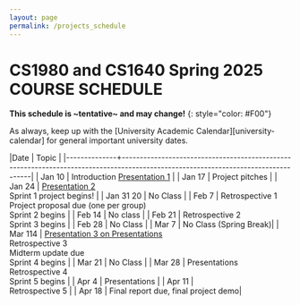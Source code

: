 ```yaml
---
layout: page
permalink: /projects_schedule
---
```


# CS1980 and CS1640 Spring 2025 COURSE SCHEDULE #

**This schedule is ~tentative~ and may change!**
{: style="color: #F00"}

As always, keep up with the [University Academic Calendar][university-calendar] for general important university dates.

|Date          | Topic                                                                                                                             |
|--------------+-----------------------------------------------------------------------------------------------------------------------------------|
| Jan 10  | Introduction    [Presentation 1]({{site.baseurl}}/lectures/Capstone_Lecture1.pdf) |
| Jan 17  | Project pitches     |
| Jan 24 |  [Presentation 2]({{site.baseurl}}/lectures/Capstone_Lecture2_RequirementsElicitation.pdf) <br> Sprint 1 project begins!     |
| Jan 31 20 | No Class  |
| Feb 7 | Retrospective 1 <br> Project proposal due (one per group)<br> Sprint 2 begins     |
| Feb 14   | No class                                                                |
| Feb 21    | Retrospective 2 <br>Sprint 3 begins   |
| Feb 28   | No Class  |
| Mar 7   |  No Class (Spring Break)|
| Mar 114   |  [Presentation 3 on Presentations]({{site.baseurl}}/lectures/Capstone_Lecture3_Presentations.pdf) <br> Retrospective 3 <br> Midterm update due <br> Sprint 4 begins   |
| Mar 21  | No Class    |
| Mar 28  | Presentations <br> Retrospective 4 <br> Sprint 5 begins |
| Apr 4   | Presentations  |
| Apr 11  | <br> Retrospective 5 |
| Apr 18  | Final report due, final project demo|

